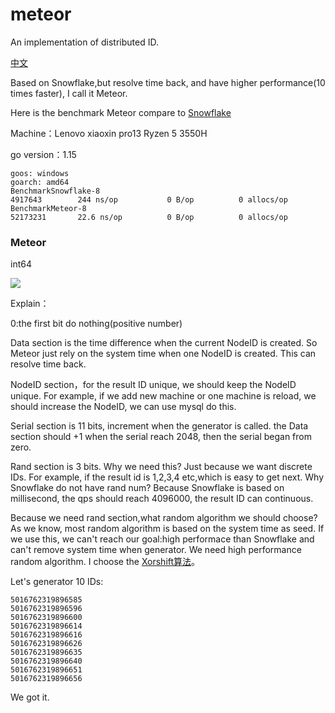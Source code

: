 # meteor
An implementation of distributed ID.

[中文](https://github.com/TheFutureIsOurs/meteor/blob/master/README-ZH.md)

Based on Snowflake,but resolve time back, and have higher performance(10 times faster), I call it Meteor.

Here is the benchmark Meteor compare to [Snowflake](https://github.com/TheFutureIsOurs/learncode/blob/master/snow/snow.go)

Machine：Lenovo xiaoxin pro13 Ryzen 5 3550H

go version：1.15

	goos: windows
	goarch: amd64
	BenchmarkSnowflake-8
	4917643	       244 ns/op	       0 B/op	       0 allocs/op
	BenchmarkMeteor-8
	52173231	   22.6 ns/op	       0 B/op	       0 allocs/op



### Meteor


int64



![](http://www.imflybird.cn/static/img/2020/meteor-en.png)

Explain：

0:the first bit do nothing(positive number)

Data section is the time difference when the current NodeID is created. So Meteor just rely on the system time when one NodeID is created. This can resolve time back.

NodeID section，for the result ID unique, we should keep the NodeID unique. For example, if we add new machine or one machine is reload, we should increase the NodeID, we can use mysql do this.

Serial section is 11 bits, increment when the generator is called. the Data section should +1 when the serial reach 2048,
then the serial began from zero.

Rand section is 3 bits. Why we need this? Just because we want discrete IDs. For example, if the result id is 1,2,3,4 etc,which is easy to get next. Why Snowflake do not have rand num? Because Snowflake is based on millisecond, the qps should reach 4096000, the result ID can continuous.

Because we need rand section,what random algorithm we should choose? As we know, most random algorithm is based on the system time as seed. If we use this, we can't reach our goal:high performace than Snowflake and can't remove system time when generator. We need high performance random algorithm. I choose the [Xorshift算法](https://en.wikipedia.org/wiki/Xorshift)。

Let's generator 10 IDs:

	5016762319896585
	5016762319896596
	5016762319896600
	5016762319896614
	5016762319896616
	5016762319896626
	5016762319896635
	5016762319896640
	5016762319896651
	5016762319896656

We got it.

